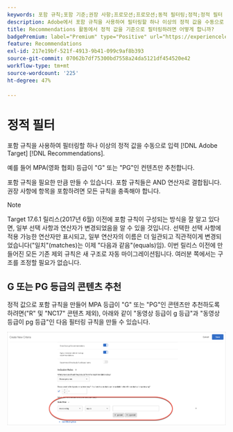 ```yaml
---
keywords: 포함 규칙;포함 기준;권장 사항;프로모션;프로모션;동적 필터링;정적;정적 필터
description: Adobe에서 포함 규칙을 사용하여 필터링할 하나 이상의 정적 값을 수동으로 입력하는 방법을 알아봅니다 [!DNL Target] Recommendations.
title: Recommendations 활동에서 정적 값을 기준으로 필터링하려면 어떻게 합니까?
badgePremium: label="Premium" type="Positive" url="https://experienceleague.adobe.com/docs/target/using/introduction/intro.html?lang=en#premium newtab=true" tooltip="See what's included in Target Premium."
feature: Recommendations
exl-id: 217e19bf-521f-4913-9b41-099c9af8b393
source-git-commit: 07062b7df75300bd7558a24da5121df454520e42
workflow-type: tm+mt
source-wordcount: '225'
ht-degree: 47%

---
```


# 정적 필터

포함 규칙을 사용하여 필터링할 하나 이상의 정적 값을 수동으로 입력 [!DNL Adobe Target] [!DNL Recommendations].

예를 들어 MPA(영화 협회) 등급이 &quot;G&quot; 또는 &quot;PG&quot;인 컨텐츠만 추천합니다.

포함 규칙을 필요한 만큼 만들 수 있습니다. 포함 규칙들은 AND 연산자로 결합됩니다. 권장 사항에 항목을 포함하려면 모든 규칙을 충족해야 합니다.

>[!NOTE]
>
>Target 17.6.1 릴리스(2017년 6월) 이전에 포함 규칙이 구성되는 방식을 잘 알고 있다면, 일부 선택 사항과 연산자가 변경되었음을 알 수 있을 것입니다. 선택한 선택 사항에 적용 가능한 연산자만 표시되고, 일부 연산자의 이름은 더 일관되고 직관적이게 변경되었습니다(&quot;일치&quot;(matches)는 이제 &quot;다음과 같음&quot;(equals)임). 이번 릴리스 이전에 만들어진 모든 기존 제외 규칙은 새 구조로 자동 마이그레이션됩니다. 여러분 쪽에서는 구조를 조정할 필요가 없습니다.

## G 또는 PG 등급의 콘텐츠 추천

정적 값으로 포함 규칙을 만들어 MPA 등급이 &quot;G&quot; 또는 &quot;PG&quot;인 콘텐츠만 추천하도록 하려면(&quot;R&quot; 및 &quot;NC17&quot; 콘텐츠 제외), 아래와 같이 &quot;동영상 등급이 g 등급&quot;과 &quot;동영상 등급이 pg 등급&quot;인 다음 필터링 규칙을 만들 수 있습니다.

![영화 등급 예제](/help/main/c-recommendations/c-algorithms/assets/movies.png)
